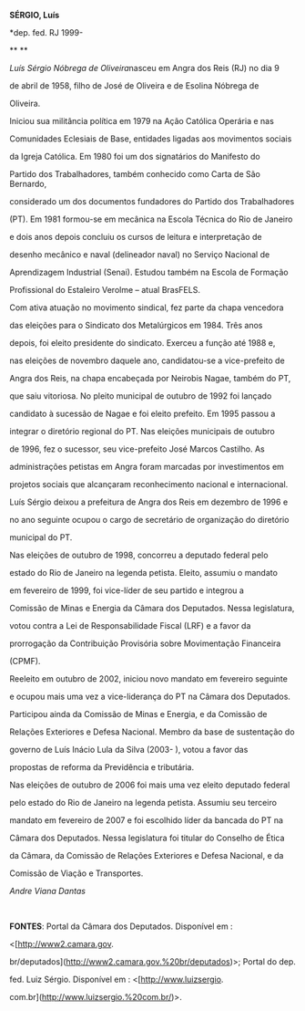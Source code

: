 **SÉRGIO, Luís**



\*dep. fed. RJ 1999-



** **



*Luís Sérgio Nóbrega de Oliveira*nasceu em Angra dos Reis (RJ) no dia 9

de abril de 1958, filho de José de Oliveira e de Esolina Nóbrega de

Oliveira.



Iniciou sua militância política em 1979 na Ação Católica Operária e nas

Comunidades Eclesiais de Base, entidades ligadas aos movimentos sociais

da Igreja Católica. Em 1980 foi um dos signatários do Manifesto do

Partido dos Trabalhadores, também conhecido como Carta de São Bernardo,

considerado um dos documentos fundadores do Partido dos Trabalhadores

(PT). Em 1981 formou-se em mecânica na Escola Técnica do Rio de Janeiro

e dois anos depois concluiu os cursos de leitura e interpretação de

desenho mecânico e naval (delineador naval) no Serviço Nacional de

Aprendizagem Industrial (Senai). Estudou também na Escola de Formação

Profissional do Estaleiro Verolme – atual BrasFELS.



Com ativa atuação no movimento sindical, fez parte da chapa vencedora

das eleições para o Sindicato dos Metalúrgicos em 1984. Três anos

depois, foi eleito presidente do sindicato. Exerceu a função até 1988 e,

nas eleições de novembro daquele ano, candidatou-se a vice-prefeito de

Angra dos Reis, na chapa encabeçada por Neirobis Nagae, também do PT,

que saiu vitoriosa. No pleito municipal de outubro de 1992 foi lançado

candidato à sucessão de Nagae e foi eleito prefeito. Em 1995 passou a

integrar o diretório regional do PT. Nas eleições municipais de outubro

de 1996, fez o sucessor, seu vice-prefeito José Marcos Castilho. As

administrações petistas em Angra foram marcadas por investimentos em

projetos sociais que alcançaram reconhecimento nacional e internacional.

Luís Sérgio deixou a prefeitura de Angra dos Reis em dezembro de 1996 e

no ano seguinte ocupou o cargo de secretário de organização do diretório

municipal do PT.



Nas eleições de outubro de 1998, concorreu a deputado federal pelo

estado do Rio de Janeiro na legenda petista. Eleito, assumiu o mandato

em fevereiro de 1999, foi vice-líder de seu partido e integrou a

Comissão de Minas e Energia da Câmara dos Deputados. Nessa legislatura,

votou contra a Lei de Responsabilidade Fiscal (LRF) e a favor da

prorrogação da Contribuição Provisória sobre Movimentação Financeira

(CPMF).



Reeleito em outubro de 2002, iniciou novo mandato em fevereiro seguinte

e ocupou mais uma vez a vice-liderança do PT na Câmara dos Deputados.

Participou ainda da Comissão de Minas e Energia, e da Comissão de

Relações Exteriores e Defesa Nacional. Membro da base de sustentação do

governo de Luís Inácio Lula da Silva (2003- ), votou a favor das

propostas de reforma da Previdência e tributária.



Nas eleições de outubro de 2006 foi mais uma vez eleito deputado federal

pelo estado do Rio de Janeiro na legenda petista. Assumiu seu terceiro

mandato em fevereiro de 2007 e foi escolhido líder da bancada do PT na

Câmara dos Deputados. Nessa legislatura foi titular do Conselho de Ética

da Câmara, da Comissão de Relações Exteriores e Defesa Nacional, e da

Comissão de Viação e Transportes.



*Andre Viana Dantas*



 



**FONTES**: Portal da Câmara dos Deputados. Disponível em :

\<[http://www2.camara.gov.

br/deputados](http://www2.camara.gov.%20br/deputados)\>; Portal do dep.

fed. Luiz Sérgio. Disponível em : \<[http://www.luizsergio.

com.br](http://www.luizsergio.%20com.br/)\>.

